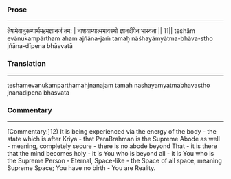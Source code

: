 ### Prose 
 --- 
तेषामेवानुकम्पार्थमहमज्ञानजं तम: |
नाशयाम्यात्मभावस्थो ज्ञानदीपेन भास्वता || 11||
teṣhām evānukampārtham aham ajñāna-jaṁ tamaḥ
nāśhayāmyātma-bhāva-stho jñāna-dīpena bhāsvatā

### Translation 
 --- 
teshamevanukamparthamahjnanajam tamah nashayamyatmabhavastho jnanadipena bhasvata

### Commentary 
 --- 
[Commentary:]12) It is being experienced via the energy of the body - the state which is after Kriya - that ParaBrahman is the Supreme Abode as well - meaning, completely secure - there is no abode beyond That - it is there that the mind becomes holy - it is You who is beyond all - it is You who is the Supreme Person - Eternal, Space-like - the Space of all space, meaning Supreme Space; You have no birth - You are Reality.